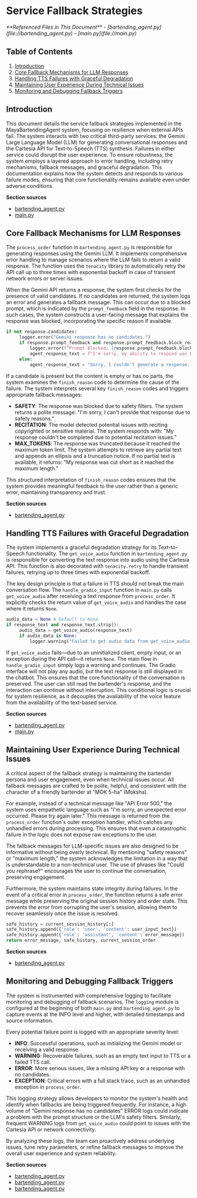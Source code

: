 # Service Fallback Strategies

<cite>
**Referenced Files in This Document**   
- [bartending_agent.py](file://bartending_agent.py)
- [main.py](file://main.py)
</cite>

## Table of Contents
1. [Introduction](#introduction)
2. [Core Fallback Mechanisms for LLM Responses](#core-fallback-mechanisms-for-llm-responses)
3. [Handling TTS Failures with Graceful Degradation](#handling-tts-failures-with-graceful-degradation)
4. [Maintaining User Experience During Technical Issues](#maintaining-user-experience-during-technical-issues)
5. [Monitoring and Debugging Fallback Triggers](#monitoring-and-debugging-fallback-triggers)

## Introduction
This document details the service fallback strategies implemented in the MayaBartendingAgent system, focusing on resilience when external APIs fail. The system interacts with two critical third-party services: the Gemini Large Language Model (LLM) for generating conversational responses and the Cartesia API for Text-to-Speech (TTS) synthesis. Failures in either service could disrupt the user experience. To ensure robustness, the system employs a layered approach to error handling, including retry mechanisms, fallback messages, and graceful degradation. This documentation explains how the system detects and responds to various failure modes, ensuring that core functionality remains available even under adverse conditions.

**Section sources**
- [bartending_agent.py](file://bartending_agent.py#L0-L374)
- [main.py](file://main.py#L0-L142)

## Core Fallback Mechanisms for LLM Responses

The `process_order` function in `bartending_agent.py` is responsible for generating responses using the Gemini LLM. It implements comprehensive error handling to manage scenarios where the LLM fails to return a valid response. The function uses the `tenacity` library to automatically retry the API call up to three times with exponential backoff in case of transient network errors or server issues.

When the Gemini API returns a response, the system first checks for the presence of valid candidates. If no candidates are returned, the system logs an error and generates a fallback message. This can occur due to a blocked prompt, which is indicated by the `prompt_feedback` field in the response. In such cases, the system constructs a user-facing message that explains the response was blocked, incorporating the specific reason if available.

```python
if not response.candidates:
     logger.error("Gemini response has no candidates.")
     if response.prompt_feedback and response.prompt_feedback.block_reason:
         logger.error(f"Prompt Blocked: {response.prompt_feedback.block_reason_message}")
         agent_response_text = f"I'm sorry, my ability to respond was blocked. Reason: {response.prompt_feedback.block_reason_message or response.prompt_feedback.block_reason}"
     else:
         agent_response_text = "Sorry, I couldn't generate a response. Please try again."
```

If a candidate is present but the content is empty or has no parts, the system examines the `finish_reason` code to determine the cause of the failure. The system interprets several key `finish_reason` codes and triggers appropriate fallback messages:

- **SAFETY**: The response was blocked due to safety filters. The system returns a polite message: "I'm sorry, I can't provide that response due to safety reasons."
- **RECITATION**: The model detected potential issues with reciting copyrighted or sensitive material. The system responds with: "My response couldn't be completed due to potential recitation issues."
- **MAX_TOKENS**: The response was truncated because it reached the maximum token limit. The system attempts to retrieve any partial text and appends an ellipsis and a truncation notice. If no partial text is available, it returns: "My response was cut short as it reached the maximum length."

This structured interpretation of `finish_reason` codes ensures that the system provides meaningful feedback to the user rather than a generic error, maintaining transparency and trust.

**Section sources**
- [bartending_agent.py](file://bartending_agent.py#L280-L320)

## Handling TTS Failures with Graceful Degradation

The system implements a graceful degradation strategy for its Text-to-Speech functionality. The `get_voice_audio` function in `bartending_agent.py` is responsible for converting the text response into audio using the Cartesia API. This function is also decorated with `tenacity.retry` to handle transient failures, retrying up to three times with exponential backoff.

The key design principle is that a failure in TTS should not break the main conversation flow. The `handle_gradio_input` function in `main.py` calls `get_voice_audio` after receiving a text response from `process_order`. It explicitly checks the return value of `get_voice_audio` and handles the case where it returns `None`.

```python
audio_data = None # Default to None
if response_text and response_text.strip():
     audio_data = get_voice_audio(response_text)
     if audio_data is None:
         logger.warning("Failed to get audio data from get_voice_audio.")
```

If `get_voice_audio` fails—due to an uninitialized client, empty input, or an exception during the API call—it returns `None`. The main flow in `handle_gradio_input` simply logs a warning and continues. The Gradio interface will not play any audio, but the text response is still displayed in the chatbot. This ensures that the core functionality of the conversation is preserved. The user can still read the bartender's response, and the interaction can continue without interruption. This conditional logic is crucial for system resilience, as it decouples the availability of the voice feature from the availability of the text-based service.

**Section sources**
- [bartending_agent.py](file://bartending_agent.py#L330-L374)
- [main.py](file://main.py#L30-L45)

## Maintaining User Experience During Technical Issues

A critical aspect of the fallback strategy is maintaining the bartender persona and user engagement, even when technical issues occur. All fallback messages are crafted to be polite, helpful, and consistent with the character of a friendly bartender at "MOK 5-ha" (Moksha).

For example, instead of a technical message like "API Error 500," the system uses empathetic language such as "I'm sorry, an unexpected error occurred. Please try again later." This message is returned from the `process_order` function's outer exception handler, which catches any unhandled errors during processing. This ensures that even a catastrophic failure in the logic does not expose raw exceptions to the user.

The fallback messages for LLM-specific issues are also designed to be informative without being overly technical. By mentioning "safety reasons" or "maximum length," the system acknowledges the limitation in a way that is understandable to a non-technical user. The use of phrases like "Could you rephrase?" encourages the user to continue the conversation, preserving engagement.

Furthermore, the system maintains state integrity during failures. In the event of a critical error in `process_order`, the function returns a safe error message while preserving the original session history and order state. This prevents the error from corrupting the user's session, allowing them to recover seamlessly once the issue is resolved.

```python
safe_history = current_session_history[:]
safe_history.append({'role': 'user', 'content': user_input_text})
safe_history.append({'role': 'assistant', 'content': error_message})
return error_message, safe_history, current_session_order
```

**Section sources**
- [bartending_agent.py](file://bartending_agent.py#L300-L315)

## Monitoring and Debugging Fallback Triggers

The system is instrumented with comprehensive logging to facilitate monitoring and debugging of fallback scenarios. The `logging` module is configured at the beginning of both `main.py` and `bartending_agent.py` to capture events at the INFO level and higher, with detailed timestamps and source information.

Every potential failure point is logged with an appropriate severity level:
- **INFO**: Successful operations, such as initializing the Gemini model or receiving a valid response.
- **WARNING**: Recoverable failures, such as an empty text input to TTS or a failed TTS call.
- **ERROR**: More serious issues, like a missing API key or a response with no candidates.
- **EXCEPTION**: Critical errors with a full stack trace, such as an unhandled exception in `process_order`.

This logging strategy allows developers to monitor the system's health and identify when fallbacks are being triggered frequently. For instance, a high volume of "Gemini response has no candidates" ERROR logs could indicate a problem with the prompt structure or the LLM's safety filters. Similarly, frequent WARNING logs from `get_voice_audio` could point to issues with the Cartesia API or network connectivity.

By analyzing these logs, the team can proactively address underlying issues, tune retry parameters, or refine fallback messages to improve the overall user experience and system reliability.

**Section sources**
- [bartending_agent.py](file://bartending_agent.py#L50-L75)
- [bartending_agent.py](file://bartending_agent.py#L280-L320)
- [bartending_agent.py](file://bartending_agent.py#L350-L370)